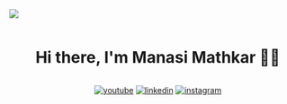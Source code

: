 <!--horizontal divider(gradiant)-->
<img src="https://user-images.githubusercontent.com/73097560/115834477-dbab4500-a447-11eb-908a-139a6edaec5c.gif">


<!--h1 without bottom border-->
<div id="user-content-toc">
  <ul align="center">
    <summary><h1 style="display: inline-block">Hi there, I'm Manasi Mathkar 👩‍💻 </h1></summary>
  </ul>
</div>


<div id="user-contact-toc">
  <ul align="center">
    <a href="https://www.youtube.com/user/matyo91"><img src="https://img.icons8.com/color/96/000000/gmail.png" alt="youtube"/></a>
    <a href="https://www.linkedin.com/in/mathieu-ledru"><img src="https://img.icons8.com/color/96/000000/linkedin.png" alt="linkedin"/></a>
    <a href="https://www.instagram.com/matyo91"><img src="https://img.icons8.com/color/96/000000/instagram-new.png" alt="instagram"/></a>
  </ul>
</div>


